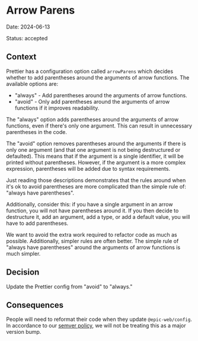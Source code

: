 # Arrow Parens

Date: 2024-06-13

Status: accepted

## Context

Prettier has a configuration option called `arrowParens` which decides whether
to add parentheses around the arguments of arrow functions. The available
options are:

- "always" - Add parentheses around the arguments of arrow functions.
- "avoid" - Only add parentheses around the arguments of arrow functions if it
  improves readability.

The "always" option adds parentheses around the arguments of arrow functions,
even if there's only one argument. This can result in unnecessary parentheses in
the code.

The "avoid" option removes parentheses around the arguments if there is only one
argument (and that one argument is not being destructured or defaulted). This
means that if the argument is a single identifier, it will be printed without
parentheses. However, if the argument is a more complex expression, parentheses
will be added due to syntax requirements.

Just reading those descriptions demonstrates that the rules around when it's ok
to avoid parentheses are more complicated than the simple rule of: "always have
parentheses".

Additionally, consider this: if you have a single argument in an arrow function,
you will not have parentheses around it. If you then decide to destructure it,
add an argument, add a type, or add a default value, you will have to add
parentheses.

We want to avoid the extra work required to refactor code as much as possible.
Additionally, simpler rules are often better. The simple rule of "always have
parentheses" around the arguments of arrow functions is much simpler.

## Decision

Update the Prettier config from "avoid" to "always."

## Consequences

People will need to reformat their code when they update `@epic-web/config`. In
accordance to our [semver policy](./003-semver.md), we will not be treating this
as a major version bump.
